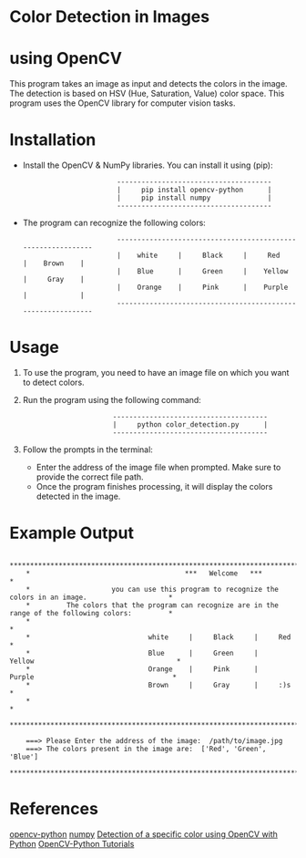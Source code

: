 # Color Detection in Images
#  using OpenCV

   This program takes an image as input and detects the colors in the image. 
   The detection is based on HSV (Hue, Saturation, Value) color space. 
   This program uses the OpenCV library for computer vision tasks.

# Installation

   * Install the OpenCV & NumPy libraries. You can install it using (pip):

                                --------------------------------------
                                |     pip install opencv-python      |
                                |     pip install numpy              |
                                --------------------------------------

   * The program can recognize the following colors:

                                -------------------------------------------------------------
                                |    white     |     Black     |     Red      |    Brown    |
                                |    Blue      |     Green     |    Yellow    |     Gray    |
                                |    Orange    |     Pink      |    Purple    |             |
                                -------------------------------------------------------------

# Usage

   1. To use the program, you need to have an image file on which you want to detect colors.
   2. Run the program using the following command:

                                --------------------------------------
                                |     python color_detection.py      |
                                --------------------------------------

   3. Follow the prompts in the terminal:
        * Enter the address of the image file when prompted. Make sure to provide the correct file path.
        * Once the program finishes processing, it will display the colors detected in the image.

# Example Output

        *******************************************************************************************************
        *                                      ***   Welcome   ***                                            *   
        *                    you can use this program to recognize the colors in an image.                    *
        *         The colors that the program can recognize are in the range of the following colors:         *
        *                                                                                                     *   
        *                             white     |     Black     |     Red                                     *
        *                             Blue      |     Green     |    Yellow                                   *
        *                             Orange    |     Pink      |     Purple                                  *
        *                             Brown     |     Gray      |     :)s                                     *
        *                                                                                                     *
        *******************************************************************************************************

        ===> Please Enter the address of the image:  /path/to/image.jpg
        ===> The colors present in the image are:  ['Red', 'Green', 'Blue']
        *******************************************************************************************************

# References

   [opencv-python](https://pypi.org/project/opencv-python/)
   [numpy](https://pypi.org/project/numpy/)
   [Detection of a specific color using OpenCV with Python](https://www.geeksforgeeks.org/detection-specific-colorblue-using-opencv-python/)
   [OpenCV-Python Tutorials](https://docs.opencv.org/4.5.2/d6/d00/tutorial_py_root.html)
   